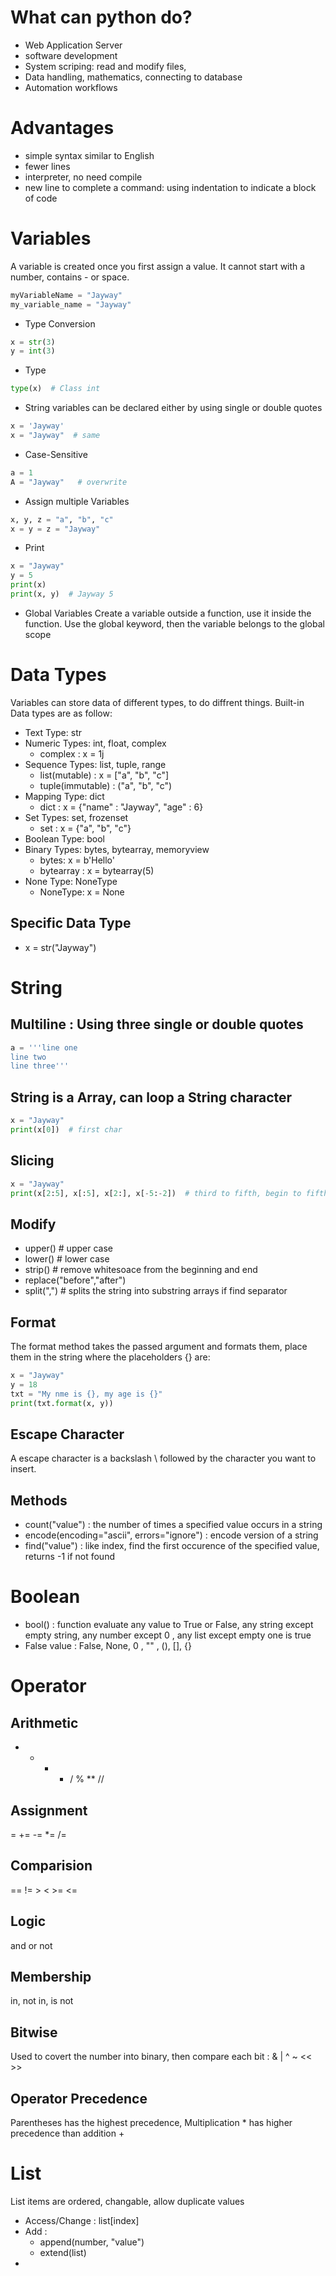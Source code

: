 # What can python do?
- Web Application Server
- software development
- System scriping: read and modify files,
- Data handling, mathematics, connecting to database
- Automation workflows

# Advantages
- simple syntax similar to English
- fewer lines
- interpreter, no need compile
- new line to complete a command: using indentation to indicate a block of code

# Variables
 A variable is created once you first assign a value. It cannot start with a number, contains - or space. 
 ```python
 myVariableName = "Jayway"
 my_variable_name = "Jayway"
 ```
 
 - Type Conversion 
 ```python
 x = str(3)
 y = int(3)
 ```
 
 - Type
 ```python
 type(x)  # Class int
 
 ```
 - String variables can be declared either by using single or double quotes
 ```python
 x = 'Jayway'
 x = "Jayway"  # same
 ```
 
 - Case-Sensitive
 ```python
 a = 1
 A = "Jayway"   # overwrite
 ``` 
 
 - Assign  multiple Variables
 ```python
 x, y, z = "a", "b", "c"
 x = y = z = "Jayway"
 ```
 - Print 
 ```python
 x = "Jayway"
 y = 5 
 print(x)
 print(x, y)  # Jayway 5
 
 ```
 - Global Variables
 Create a variable outside a function, use it inside the function. Use the global keyword, then the variable belongs to the global scope

# Data Types
Variables can store data of different types, to do diffrent things. Built-in Data types are as follow:
- Text Type:	str
- Numeric Types:	int, float, complex
  - complex : x = 1j
- Sequence Types:	list, tuple, range
  - list(mutable) : x = ["a", "b", "c"]
  - tuple(immutable) : ("a", "b", "c")
- Mapping Type:	dict
  - dict : x = {"name" : "Jayway", "age" : 6}
- Set Types:	set, frozenset
  - set : x = {"a", "b", "c"}
- Boolean Type:	bool
- Binary Types:	bytes, bytearray, memoryview
  - bytes: x = b'Hello'
  - bytearray : x = bytearray(5)
- None Type:	NoneType
  - NoneType: x = None

## Specific Data Type
- x = str("Jayway")

# String
## Multiline : Using three single or double quotes
```python
a = '''line one
line two
line three'''
```
## String is a Array, can loop a String character 
```python
x = "Jayway"
print(x[0])  # first char
```
## Slicing 
```python
x = "Jayway"
print(x[2:5], x[:5], x[2:], x[-5:-2])  # third to fifth, begin to fifth, third to end, reverse fifth to third
```
## Modify
- upper() # upper case
- lower() # lower case
- strip()  # remove whitesoace from the beginning and end
- replace("before","after")
- split(",") # splits the string into substring arrays if find separator

## Format
The format method takes the passed argument and formats them, place them in the string where the placeholders {} are:
```python
x = "Jayway"
y = 18
txt = "My nme is {}, my age is {}"
print(txt.format(x, y))
```

## Escape Character
A escape character is a backslash \ followed by the character you want to insert.

## Methods
- count("value") : the number of times a specified value occurs in a string
- encode(encoding="ascii", errors="ignore") : encode version of a string
- find("value") : like index, find the first occurence of the specified value, returns -1 if not found

# Boolean
- bool() : function evaluate any value to True or False, any string except empty string, any number except 0 , any list except empty one is true
- False value : False, None, 0 , "" , (), [], {}

# Operator
## Arithmetic 
- + - * / %  ** //

## Assignment
= += -= *= /=

## Comparision
== != >  < >= <=

## Logic
and or not

## Membership
in, not in, is not

## Bitwise
Used to covert the number into binary, then compare each bit : & | ^ ~ << >>

## Operator Precedence
Parentheses has the highest precedence, Multiplication * has higher precedence than addition +

# List
List items are ordered, changable, allow duplicate values
- Access/Change : list[index]
- Add : 
  - append(number, "value")
  - extend(list)
- 

